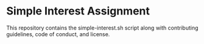 # Simple Interest Assignment
This repository contains the simple-interest.sh script along with contributing guidelines, code of conduct, and license.
